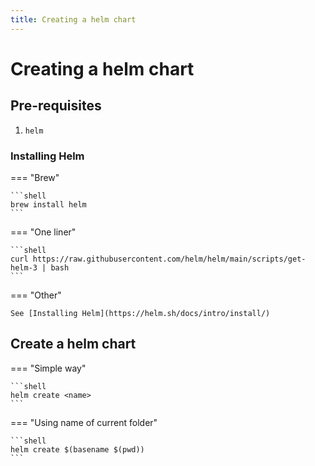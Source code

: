 ```yaml
---
title: Creating a helm chart
---
```


# Creating a helm chart

## Pre-requisites 

1. `helm`

### Installing Helm

=== "Brew"

    ```shell
    brew install helm
    ```
=== "One liner"

    ```shell
    curl https://raw.githubusercontent.com/helm/helm/main/scripts/get-helm-3 | bash
    ```

=== "Other"
    
    See [Installing Helm](https://helm.sh/docs/intro/install/)

## Create a helm chart

=== "Simple way" 

    ```shell
    helm create <name>
    ```

=== "Using name of current folder"

    ```shell
    helm create $(basename $(pwd))
    ```
